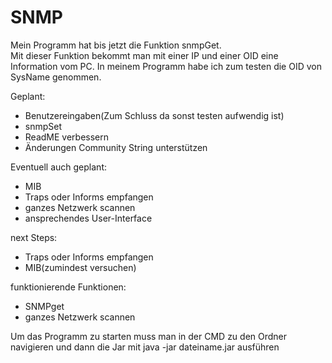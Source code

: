 # SNMP
Mein Programm hat bis jetzt die Funktion snmpGet.  
Mit dieser Funktion bekommt man mit einer IP und einer OID eine Information vom PC. In meinem Programm habe ich zum testen die OID von SysName genommen.

Geplant:
- Benutzereingaben(Zum Schluss da sonst testen aufwendig ist)
- snmpSet
- ReadME verbessern
- Änderungen Community String unterstützen

Eventuell auch geplant:
- MIB
- Traps oder Informs empfangen
- ganzes Netzwerk scannen
- ansprechendes User-Interface

next Steps:
- Traps oder Informs empfangen
- MIB(zumindest versuchen)

funktionierende Funktionen:
- SNMPget
- ganzes Netzwerk scannen

Um das Programm zu starten muss man in der CMD zu den Ordner navigieren und dann die Jar mit java -jar dateiname.jar ausführen

